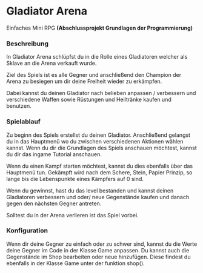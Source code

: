 # Gladiator Arena 
Einfaches Mini RPG **(Abschlussprojekt Grundlagen der Programmierung)**

### Beschreibung
In Gladiator Arena schlüpfst du in die Rolle eines Gladiatoren welcher als Sklave an die Arena verkauft wurde.

Ziel des Spiels ist es alle Gegner und anschließend den Champion der Arena zu besiegen um dir deine Freiheit wieder zu erkämpfen.

Dabei kannst du deinen Gladiator nach belieben anpassen / verbessern und verschiedene Waffen sowie Rüstungen und Heiltränke kaufen und benutzen.

###  Spielablauf
Zu beginn des Spiels erstellst du deinen Gladiator. Anschließend gelangst du in das Hauptmenü wo du zwischen verschiedenen Aktionen wählen kannst.
Wenn du dir die Grundlagen des Spiels anschauen möchtest, kannst du dir das ingame Tutorial anschauen. 

Wenn du einen Kampf starten möchtest, kannst du dies ebenfalls über das Hauptmenü tun. Gekämpft wird nach dem Schere, Stein, Papier Prinzip, so lange
bis die Lebenspunkte eines Kämpfers auf 0 sind.

Wenn du gewinnst, hast du das level bestanden und kannst deinen Gladiatoren verbessern und oder/ neue Gegenstände kaufen und danach gegen den nächsten
Gegner antreten. 

Solltest du in der Arena verlieren ist das Spiel vorbei.

### Konfiguration
Wenn dir deine Gegner zu einfach oder zu schwer sind, kannst du die Werte deine Gegner im Code in der Klasse Game anpassen.
Du kannst auch die Gegenstände im Shop bearbeiten oder neue hinzufügen. Diese findest du ebenfalls in der Klasse Game unter der funktion shop().





